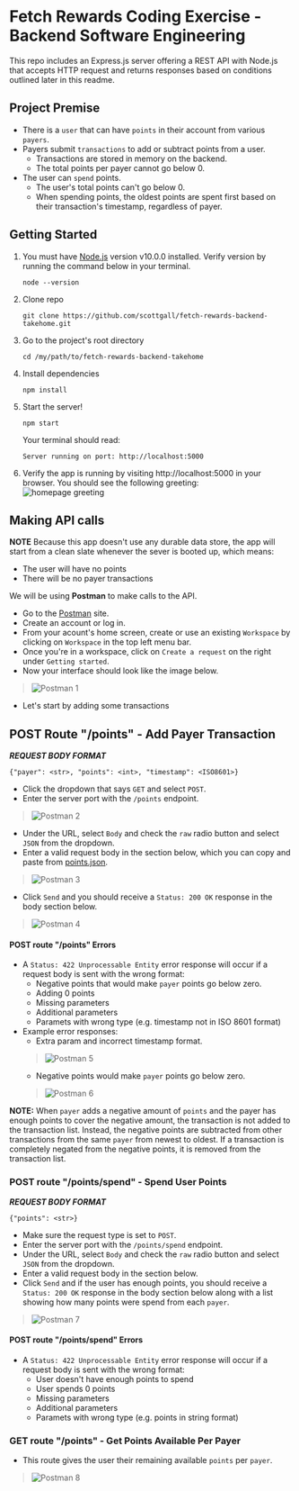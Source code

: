 # Fetch Rewards Coding Exercise - Backend Software Engineering
This repo includes an Express.js server offering a REST API with Node.js that accepts HTTP request and returns responses based on conditions outlined later in this readme. 

## Project Premise
* There is a `user` that can have `points` in their account from various `payers`.
* Payers submit `transactions` to add or subtract points from a user.
  * Transactions are stored in memory on the backend.
  * The total points per payer cannot go below 0.
* The user can `spend` points.
  * The user's total points can't go below 0.
  * When spending points, the oldest points are spent first based on their transaction's timestamp, regardless of payer.

## Getting Started
1) You must have [Node.js](https://nodejs.org/) version v10.0.0 installed.
  Verify version by running the command below in your terminal.
    ```
    node --version
    ```
2) Clone repo
    ```
    git clone https://github.com/scottgall/fetch-rewards-backend-takehome.git
    ```
3) Go to the project's root directory
    ```
    cd /my/path/to/fetch-rewards-backend-takehome
    ```
4) Install dependencies
    ```
    npm install
    ```
5) Start the server!
    ```
    npm start
    ```
    Your terminal should read:
    ```
    Server running on port: http://localhost:5000
    ```
6) Verify the app is running by visiting http://localhost:5000 in your browser. You should see the following greeting: \
    ![homepage greeting](/assets/images/greeting.jpg)

## Making API calls
**NOTE** Because this app doesn't use any durable data store, the app  will start from a clean slate whenever the sever is booted up, which means:
* The user will have no points
* There will be no payer transactions

We will be using **Postman** to make calls to the API.  
* Go to the [Postman](https://www.postman.com/) site.
* Create an account or log in.
* From your acount's home screen, create or use an existing `Workspace` by clicking on `Workspace` in the top left menu bar.
* Once you're in a workspace, click on `Create a request` on the right under `Getting started`.
* Now your interface should look like the image below.
>![Postman 1](/assets/images/postman-1.jpg)
* Let's start by adding some transactions

## POST Route "/points" - Add Payer Transaction
***REQUEST BODY FORMAT*** 
```
{"payer": <str>, "points": <int>, "timestamp": <ISO8601>}
```
* Click the dropdown that says `GET` and select `POST`.
* Enter the server port with the `/points` endpoint.
>![Postman 2](/assets/images/postman-2.jpg)
* Under the URL, select `Body` and  check the `raw` radio button and select `JSON` from the dropdown.
* Enter a valid request body in the section below, which you can copy and paste from [points.json](points.json).
>![Postman 3](/assets/images/postman-3.jpg)
* Click `Send` and you should receive a `Status: 200 OK` response in the body section below.
>![Postman 4](/assets/images/postman-4.jpg)

#### POST route "/points" Errors
* A `Status: 422 Unprocessable Entity` error response will occur if a request body is sent with the wrong format:
  * Negative points that would make `payer` points go below zero.
  * Adding 0 points
  * Missing parameters
  * Additional parameters
  * Paramets with wrong type (e.g. timestamp not in ISO 8601 format)
* Example error responses:
  * Extra param and incorrect timestamp format.
  >![Postman 5](/assets/images/postman-5.jpg)
  * Negative points would make `payer` points go below zero.
  >![Postman 6](/assets/images/postman-6.jpg)

**NOTE:** When `payer` adds a negative amount of `points` and the payer has enough points to cover the negative amount, the transaction is not  added to the transaction list.  Instead, the negative points are subtracted from other transactions from the same `payer` from  newest  to oldest. If a transaction is completely negated from the negative points, it is removed from the transaction list.

### POST route "/points/spend" - Spend User Points
***REQUEST BODY FORMAT***
```
{"points": <str>}
```
* Make sure the request type is set to `POST`.
* Enter the server port with the `/points/spend` endpoint.
* Under the URL, select `Body` and  check the `raw` radio button and select `JSON` from the dropdown.
* Enter a valid request body in the section below.
* Click  `Send` and if the user has enough points, you should receive a `Status: 200 OK` response in the body section below along with a list showing how many points were spend from each `payer`.
>![Postman 7](/assets/images/postman-7.jpg)

#### POST route "/points/spend" Errors
* A `Status: 422 Unprocessable Entity` error response will occur if a request body is sent with the wrong format:
  * User doesn't have enough points to spend
  * User spends 0 points
  * Missing parameters
  * Additional parameters
  * Paramets with wrong type (e.g. points in string format)

### GET route "/points" - Get Points Available Per Payer
* This route gives the user their remaining available `points` per `payer`.
>![Postman 8](/assets/images/postman-8.jpg)




